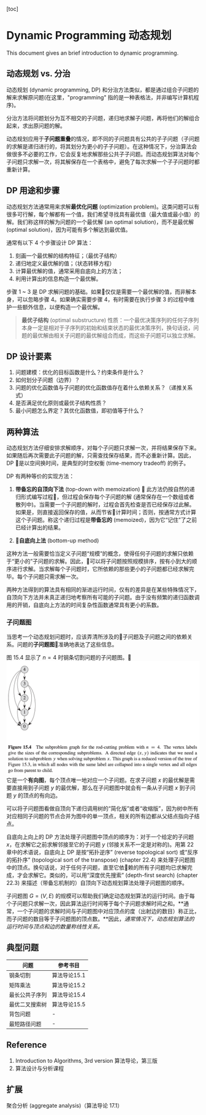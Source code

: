 [toc]
# Dynamic Programming 动态规划
This document gives an brief introduction to dynamic programming.

## 动态规划 vs. 分治
动态规划 (dynamic programming, DP) 和分治方法类似，都是通过组合子问题的解来求解原问题(在这里，"programming" 指的是一种表格法，并非编写计算机程序)。

分治方法将问题划分为互不相交的子问题，递归地求解子问题，再将他们的解组合起来，求出原问题的解。

动态规划应用于**子问题重叠**的情况，即不同的子问题具有公共的子子问题（子问题的求解是递归进行的，将其划分为更小的子子问题）。在这种情况下，分治算法会做很多不必要的工作，它会反复地求解那些公共子子问题。而动态规划算法对每个子问题只求解一次，将其解保存在一个表格中，避免了每次求解一个子子问题时都重新计算。

## DP 用途和步骤
动态规划方法通常用来求解**最优化问题** (optimization problem)。这类问题可以有很多可行解，每个解都有一个值，我们希望寻找具有最优值（最大值或最小值）的解。我们称这样的解为问题的一个最优解 (an optimal solution)，而不是最优解 (optimal solution)，因为可能有多个解达到最优值。

通常有以下 4 个步骤设计 DP 算法：
1. 刻画一个最优解的结构特征；（最优子结构）
2. 递归地定义最优解的值；（状态转移方程）
3. 计算最优解的值，通常采用自底向上的方法；
4. 利用计算出的信息构造一个最优解。

步骤 1 ~ 3 是 DP 求解问题的基础。如果仅仅是需要一个最优解的值，而非解本身，可以忽略步骤 4。如果确实需要步骤 4，有时需要在执行步骤 3 的过程中维护一些额外信息，以便构造一个最优解。

> **最优子结构** (optimal substructure) 性质：一个最优决策序列的任何子序列本身一定是相对于子序列的初始和结束状态的最优决策序列，换句话说，问题的最优解由相关子问题的最优解组合而成，而这些子问题可以独立求解。

## DP 设计要素
1. 问题建模：优化的目标函数是什么？约束条件是什么？
2. 如何划分子问题（边界）？
3. 问题的优化函数值与子问题的优化函数值存在着什么依赖关系？（递推关系式）
4. 是否满足优化原则或最优子结构性质？
5. 最小问题怎么界定？其优化函数值，即初值等于什么？

## 两种算法
动态规划方法仔细安排求解顺序，对每个子问题只求解一次，并将结果保存下来。如果随后再次需要此子问题的解，只需查找保存结果，而不必重新计算。因此，DP 是以空间换时间，是典型的时空权衡 (time-memory tradeoff) 的例子。

DP 有两种等价的实现方法：
1. **带备忘的自顶向下法** (top-down with memoization)

此方法仍按自然的递归形式编写过程，但过程会保存每个子问题的解 (通常保存在一个数组或者散列中)。当需要一个子问题的解时，过程会首先检查是否已经保存过此解。如果是，则直接返回保存的值，从而节省计算时间；否则，按通常方式计算这个子问题。称这个递归过程是**带备忘的** (memoized)，因为它“记住”了之前已经计算出的结果。

2. **自底向上法** (bottom-up method)

这种方法一般需要恰当定义子问题“规模”的概念，使得任何子问题的求解只依赖于“更小的”子问题的求解。因此，可以将子问题按照规模排序，按有小到大的顺序进行求解。当求解每个子问题时，它所依赖的那些更小的子问题都已经求解完毕。每个子问题只需求解一次。

两种方法得到的算法具有相同的渐进运行时间，仅有的差异是在某些特殊情况下，自顶向下方法并未真正递归地考察所有可能的子问题。由于没有频繁的递归函数调用的开销，自底向上方法的时间复杂性函数通常具有更小的系数。

### 子问题图
当思考一个动态规划问题时，应该弄清所涉及的子问题及子问题之间的依赖关系。问题的**子问题图**准确地表达了这些信息。

图 15.4 显示了 $n=4$ 时钢条切割问题的子问题图。
![subproblem graph](./pic/subproblem_graph.png)
它是一个**有向图**，每个顶点唯一地对应一个子问题。在求子问题 $x$ 的最优解是需要直接用到子问题 $y$ 的最优解，那么在子问题图中就会有一条从子问题 $x$ 到子问题 $y$ 的顶点的有向边。

可以将子问题图看做自顶向下递归调用树的“简化版”或者“收缩版”，因为树中所有对应相同子问题的节点合并为图中的单一顶点，相关的所有边都从父结点指向子结点。

自底向上向上的 DP 方法处理子问题图中顶点的顺序为：对于一个给定的子问题 $x$，在求解它之前求解邻接至它的子问题 $y$ (邻接关系不一定是对称的)。用第 22 章中的术语说，自底向上 DP 是按“拓扑逆序” (reverse topological sort) 或“反序的拓扑序” (topological sort of the transpose) (chapter 22.4) 来处理子问题图中的顶点。换句话说，对于任何子问题，直至它依赖的所有子问题均已求解完成，才会求解它。类似的，可以用“深度优先搜索” (depth-first search) (chapter 22.3) 来描述（带备忘机制的）自顶向下动态规划算法处理子问题图的顺序。

子问题图 $G=(V, E)$ 的规模可以帮助我们确定动态规划算法的运行时间。由于每个子问题只求解一次，因此算法运行时间等于每个子问题求解时间之和。**通常，一个子问题的求解时间与子问题图中对应顶点的度（出射边的数目）称正比，而子问题的数目等于子问题图的顶点数。**因此，*通常情况下，动态规划算法的运行时间与顶点和边的数量称线性关系。*

## 典型问题
|问题|参考书目|
|--|--|
|钢条切割|算法导论15.1|
|矩阵乘法|算法导论15.2|
|最长公共子序列|算法导论15.4|
|最优二叉搜索树|算法导论15.5|
|背包问题|-|
|最短路径问题|-|

## Reference
1. Introduction to Algorithms, 3rd version 算法导论，第三版 
2. 算法设计与分析课程

## 扩展
聚合分析 (aggregate analysis)（算法导论 17.1）

